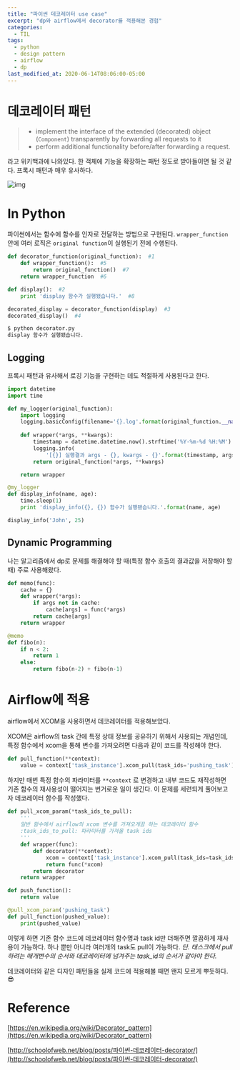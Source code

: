 ```yaml
---
title: "파이썬 데코레이터 use case"
excerpt: "dp와 airflow에서 decorator를 적용해본 경험"
categories:
  - TIL
tags:
  - python
  - design pattern
  - airflow
  - dp
last_modified_at: 2020-06-14T08:06:00-05:00
---
```


# 데코레이터 패턴

>- implement the interface of the extended (decorated) object (`Component`) transparently by forwarding all requests to it
>- perform additional functionality before/after forwarding a request.

라고 위키백과에 나와있다. 한 객체에 기능을 확장하는 패턴 정도로 받아들이면 될 것 같다. 프록시 패턴과 매우 유사하다.

![img](https://upload.wikimedia.org/wikipedia/commons/thumb/e/e9/Decorator_UML_class_diagram.svg/400px-Decorator_UML_class_diagram.svg.png)

# In Python

파이썬에서는 함수에 함수를 인자로 전달하는 방법으로 구현된다. `wrapper_function`안에 여러 로직은 `original function`이 실행된기 전에 수행된다.

```python
def decorator_function(original_function):  #1
    def wrapper_function():  #5
        return original_function()  #7
    return wrapper_function  #6

def display():  #2
    print 'display 함수가 실행됐습니다.'  #8

decorated_display = decorator_function(display)  #3
decorated_display()  #4
```

```sh
$ python decorator.py
display 함수가 실행됐습니다.
```

## Logging

프록시 패턴과 유사해서 로깅 기능을 구현하는 데도 적절하게 사용된다고 한다.

```python
import datetime
import time

def my_logger(original_function):
    import logging
    logging.basicConfig(filename='{}.log'.format(original_function.__name__), level=logging.INFO)
    
    def wrapper(*args, **kwargs):
        timestamp = datetime.datetime.now().strftime('%Y-%m-%d %H:%M')
        logging.info(
            '[{}] 실행결과 args - {}, kwargs - {}'.format(timestamp, args, kwargs))
        return original_function(*args, **kwargs)

    return wrapper

@my_logger
def display_info(name, age):
    time.sleep(1)
    print 'display_info({}, {}) 함수가 실행됐습니다.'.format(name, age)

display_info('John', 25)
```

## Dynamic Programming

나는 알고리즘에서 dp로 문제를 해결해야 할 때(특정 함수 호출의 결과값을 저장해야 할 때) 주로 사용해왔다.

```python
def memo(func):
	cache = {}
    def wrapper(*args):
        if args not in cache:
            cache[args] = func(*args)
        return cache[args]
    return wrapper

@memo
def fibo(n):
    if n < 2:
        return 1
    else:
        return fibo(n-2) + fibo(n-1)
```

# Airflow에 적용

airflow에서 XCOM을 사용하면서 데코레이터를 적용해보았다. 

XCOM은 airflow의 task 간에 특정 상태 정보를 공유하기 위해서 사용되는 개념인데, 특정 함수에서 xcom을 통해 변수를 가져오려면 다음과 같이 코드를 작성해야 한다.

```python
def pull_function(**context):
    value = context['task_instance'].xcom_pull(task_ids='pushing_task')
```

하지만 매번 특정 함수의 파라미터를 `**context` 로 변경하고 내부 코드도 재작성하면 기존 함수의 재사용성이 떨어지는 번거로운 일이 생긴다. 이 문제를 세련되게 풀어보고자 데코레이터 함수를 작성했다.

```python
def pull_xcom_param(*task_ids_to_pull):
    '''
    일반 함수에서 airflow의 xcom 변수를 가져오게끔 하는 데코레이터 함수
    :task_ids_to_pull: 파라미터를 가져올 task ids
    '''
    def wrapper(func):
        def decorator(**context):
            xcom = context['task_instance'].xcom_pull(task_ids=task_ids_to_pull)
            return func(*xcom)
        return decorator
    return wrapper

def push_function():
    return value

@pull_xcom_param('pushing_task')
def pull_function(pushed_value):
    print(pushed_value)
```

이렇게 하면 기존 함수 코드에 데코레이터 함수명과 task id만 더해주면 깔끔하게 재사용이 가능하다. 하나 뿐만 아니라 여러개의 task도 pull이 가능하다. *단. 태스크에서 pull하려는 매개변수의 순서와 데코레이터에 넘겨주는 task_id의 순서가 같아야 한다.*

데코레이터와 같은 디자인 패턴들을 실제 코드에 적용해볼 때면 왠지 모르게 뿌듯하다. :sunglasses:

# Reference

[https://en.wikipedia.org/wiki/Decorator_pattern](https://en.wikipedia.org/wiki/Decorator_pattern)

[http://schoolofweb.net/blog/posts/파이썬-데코레이터-decorator/](http://schoolofweb.net/blog/posts/파이썬-데코레이터-decorator/)